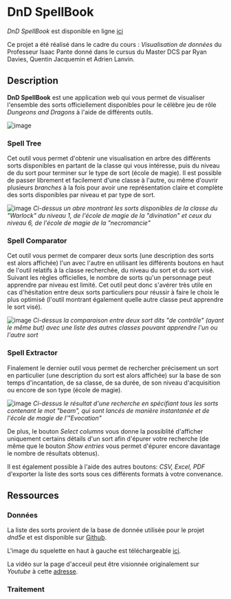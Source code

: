 # DnD SpellBook

*DnD SpellBook* est disponible en ligne [ici](https://wiwerod.shinyapps.io/DnDSpellbook/)

Ce projet a été réalisé dans le cadre du cours : *Visualisation de données* du Professeur Isaac Pante donné dans le cursus du Master DCS par Ryan Davies, Quentin Jacquemin et Adrien Lanvin. 


## Description 

**DnD SpellBook** est une application web qui vous permet de visualiser l'ensemble des sorts officiellement disponibles pour le célèbre jeu de rôle *Dungeons and Dragons* à l'aide de différents outils.

![image](https://user-images.githubusercontent.com/82593320/121702389-1fc6d780-cad2-11eb-957a-22427c424066.png)

### Spell Tree

Cet outil vous permet d'obtenir une visualisation en arbre des différents sorts disponibles en partant de la classe qui vous intéresse, puis du niveau de du sort pour terminer sur le type de sort (école de magie). Il est possible de passer librement et facilement d'une classe à l'autre, ou même d'ouvrir plusieurs *branches* à la fois pour avoir une représentation claire et complète des sorts disponibles par niveau et par type de sort. 

![image](https://user-images.githubusercontent.com/82593320/121705378-dc219d00-cad4-11eb-8229-a90160b58b66.png)
*Ci-dessus un abre montrant les sorts disponibles de la classe du "Warlock" du niveau 1, de l'école de magie de la "divination" et ceux du niveau 6, de l'école de magie de la "necromancie"*

### Spell Comparator 

Cet outil vous permet de comparer deux sorts (une description des sorts est alors affichée) l'un avec l'autre en utilisant les différents boutons en haut de l'outil relatifs à la classe recherchée, du niveau du sort et du sort visé. Suivant les règles officielles, le nombre de sorts qu'un personnage peut apprendre par niveau est limité. Cet outil peut donc s'avérer très utile en cas d'hésitation entre deux sorts particuliers pour réussir à faire le choix le plus optimisé (l'outil montrant également quelle autre classe peut apprendre le sort visé).

![image](https://user-images.githubusercontent.com/82593320/121791208-aa4d2b00-cbe7-11eb-854a-d4c17cd4beb3.png)
*Ci-dessus la comparaison entre deux sort dits "de contrôle" (ayant le même but) avec une liste des autres classes pouvant apprendre l'un ou l'autre sort*

### Spell Extractor 

Finalement le dernier outil vous permet de rechercher précisement un sort en particulier (une description du sort est alors affichée) sur la base de son temps d'incantation, de sa classe, de sa durée, de son niveau d'acquisition ou encore de son type (école de magie). 

![image](https://user-images.githubusercontent.com/82593320/121752473-794df700-cb10-11eb-8c5c-09e47124402c.png)
*Ci-dessus le résultat d'une recherche en spécifiant tous les sorts contenant le mot "beam", qui sont lancés de manière instantanée et de l'école de magie de l'"Evocation"*

De plus, le bouton *Select columns* vous donne la possiblité d'afficher uniquement certains détails d'un sort afin d'épurer votre recherche (de même que le bouton *Show entries* vous permet d'épurer encore davantage le nombre de résultats obtenus).

Il est également possible à l'aide des autres boutons: *CSV, Excel, PDF* d'exporter la liste des sorts sous ces différents formats à votre convenance. 

## Ressources 

### Données

La liste des sorts provient de la base de donnée utilisée pour le projet *dnd5e* et est disponible sur [Github](https://github.com/dndManager/dnd5e).

L'image du squelette en haut à gauche est téléchargeable [ici](https://openclipart.org/download/224584/FightingSkeleton.svg).

La vidéo sur la page d'acceuil peut être visionnée originalement sur *Youtube* à cette [adresse](https://www.youtube.com/watch?v=ANdG2DGm0CQ).

### Traitement


